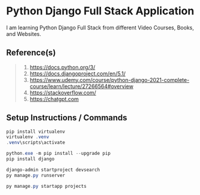 # Python Django Full Stack Application

I am learning Python Django Full Stack from different Video Courses, Books, and Websites.

## Reference(s)

> 1. <https://docs.python.org/3/>
> 1. <https://docs.djangoproject.com/en/5.1/>
> 1. <https://www.udemy.com/course/python-django-2021-complete-course/learn/lecture/27266564#overview>
> 1. <https://stackoverflow.com/>
> 1. <https://chatgpt.com>

## Setup Instructions / Commands

```powershell
pip install virtualenv
virtualenv .venv
.venv\scripts\activate

python.exe -m pip install --upgrade pip
pip install django

django-admin startproject devsearch
py manage.py runserver

py manage.py startapp projects
```
